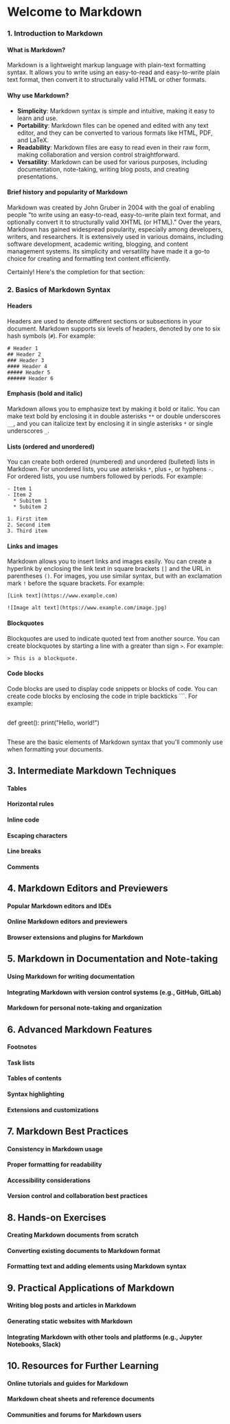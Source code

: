 # Welcome to Markdown

### 1. **Introduction to Markdown**

#### What is Markdown?

Markdown is a lightweight markup language with plain-text formatting syntax. It allows you to write using an easy-to-read and easy-to-write plain text format, then convert it to structurally valid HTML or other formats.

#### Why use Markdown?

- **Simplicity**: Markdown syntax is simple and intuitive, making it easy to learn and use.
- **Portability**: Markdown files can be opened and edited with any text editor, and they can be converted to various formats like HTML, PDF, and LaTeX.
- **Readability**: Markdown files are easy to read even in their raw form, making collaboration and version control straightforward.
- **Versatility**: Markdown can be used for various purposes, including documentation, note-taking, writing blog posts, and creating presentations.

#### Brief history and popularity of Markdown

Markdown was created by John Gruber in 2004 with the goal of enabling people "to write using an easy-to-read, easy-to-write plain text format, and optionally convert it to structurally valid XHTML (or HTML)." Over the years, Markdown has gained widespread popularity, especially among developers, writers, and researchers. It is extensively used in various domains, including software development, academic writing, blogging, and content management systems. Its simplicity and versatility have made it a go-to choice for creating and formatting text content efficiently.

Certainly! Here's the completion for that section:

### 2. **Basics of Markdown Syntax**

#### Headers
Headers are used to denote different sections or subsections in your document. Markdown supports six levels of headers, denoted by one to six hash symbols (`#`). For example:
```
# Header 1
## Header 2
### Header 3
#### Header 4
##### Header 5
###### Header 6
```

#### Emphasis (bold and italic)
Markdown allows you to emphasize text by making it bold or italic. You can make text bold by enclosing it in double asterisks `**` or double underscores `__`, and you can italicize text by enclosing it in single asterisks `*` or single underscores `_`.

#### Lists (ordered and unordered)
You can create both ordered (numbered) and unordered (bulleted) lists in Markdown. For unordered lists, you use asterisks `*`, plus `+`, or hyphens `-`. For ordered lists, you use numbers followed by periods. For example:
```
- Item 1
- Item 2
  * Subitem 1
  * Subitem 2
```
```
1. First item
2. Second item
3. Third item
```

#### Links and images
Markdown allows you to insert links and images easily. You can create a hyperlink by enclosing the link text in square brackets `[]` and the URL in parentheses `()`. For images, you use similar syntax, but with an exclamation mark `!` before the square brackets. For example:
```
[Link text](https://www.example.com)
```
```
![Image alt text](https://www.example.com/image.jpg)
```

#### Blockquotes
Blockquotes are used to indicate quoted text from another source. You can create blockquotes by starting a line with a greater than sign `>`. For example:
```
> This is a blockquote.
```

#### Code blocks
Code blocks are used to display code snippets or blocks of code. You can create code blocks by enclosing the code in triple backticks ```. For example:
```
```
def greet():
    print("Hello, world!")
```
```

These are the basic elements of Markdown syntax that you'll commonly use when formatting your documents.

## 3. **Intermediate Markdown Techniques**

#### Tables

#### Horizontal rules

#### Inline code

#### Escaping characters

#### Line breaks

#### Comments

## 4. **Markdown Editors and Previewers**

#### Popular Markdown editors and IDEs

#### Online Markdown editors and previewers

#### Browser extensions and plugins for Markdown

## 5. **Markdown in Documentation and Note-taking**

#### Using Markdown for writing documentation

#### Integrating Markdown with version control systems (e.g., GitHub, GitLab)

#### Markdown for personal note-taking and organization

## 6. **Advanced Markdown Features**

#### Footnotes

#### Task lists

#### Tables of contents

#### Syntax highlighting

#### Extensions and customizations

## 7. **Markdown Best Practices**

#### Consistency in Markdown usage

#### Proper formatting for readability

#### Accessibility considerations

#### Version control and collaboration best practices

## 8. **Hands-on Exercises**

#### Creating Markdown documents from scratch

#### Converting existing documents to Markdown format

#### Formatting text and adding elements using Markdown syntax

## 9. **Practical Applications of Markdown**

#### Writing blog posts and articles in Markdown

#### Generating static websites with Markdown

#### Integrating Markdown with other tools and platforms (e.g., Jupyter Notebooks, Slack)

## 10. **Resources for Further Learning**

#### Online tutorials and guides for Markdown

#### Markdown cheat sheets and reference documents

#### Communities and forums for Markdown users
